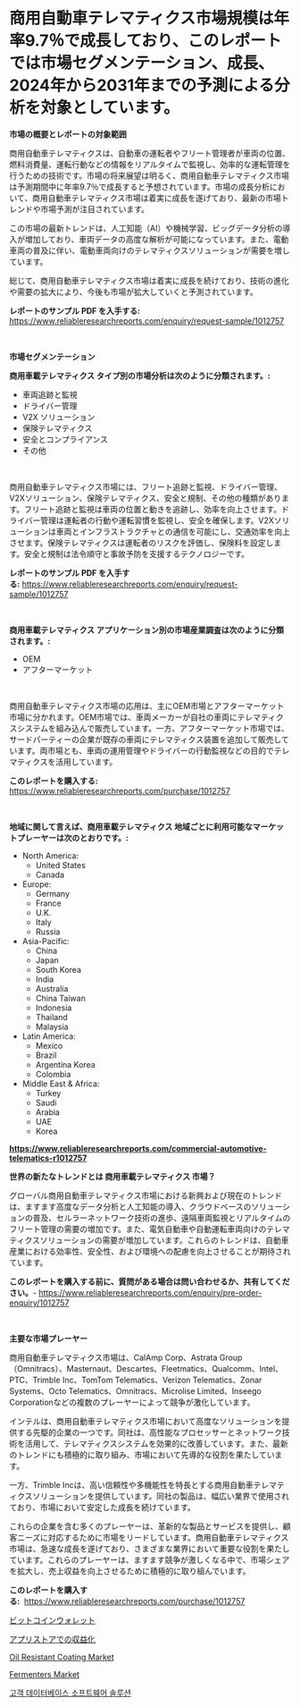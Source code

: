 <p><h1>商用自動車テレマティクス市場規模は年率9.7％で成長しており、このレポートでは市場セグメンテーション、成長、2024年から2031年までの予測による分析を対象としています。</h1></p><p><strong>市場の概要とレポートの対象範囲</strong></p>
<p><p>商用自動車テレマティクスは、自動車の運転者やフリート管理者が車両の位置、燃料消費量、運転行動などの情報をリアルタイムで監視し、効率的な運転管理を行うための技術です。市場の将来展望は明るく、商用自動車テレマティクス市場は予測期間中に年率9.7％で成長すると予想されています。市場の成長分析において、商用自動車テレマティクス市場は着実に成長を遂げており、最新の市場トレンドや市場予測が注目されています。</p><p>この市場の最新トレンドは、人工知能（AI）や機械学習、ビッグデータ分析の導入が増加しており、車両データの高度な解析が可能になっています。また、電動車両の普及に伴い、電動車両向けのテレマティクスソリューションが需要を増しています。</p><p>総じて、商用自動車テレマティクス市場は着実に成長を続けており、技術の進化や需要の拡大により、今後も市場が拡大していくと予測されています。</p></p>
<p><strong>レポートのサンプル PDF を入手する:</strong> <a href="https://www.reliableresearchreports.com/enquiry/request-sample/1012757">https://www.reliableresearchreports.com/enquiry/request-sample/1012757</a></p>
<p>&nbsp;</p>
<p><strong>市場セグメンテーション</strong></p>
<p><strong>商用車載テレマティクス タイプ別の市場分析は次のように分類されます。:</strong></p>
<p><ul><li>車両追跡と監視</li><li>ドライバー管理</li><li>V2X ソリューション</li><li>保険テレマティクス</li><li>安全とコンプライアンス</li><li>その他</li></ul></p>
<p>&nbsp;</p>
<p><p>商用自動車テレマティクス市場には、フリート追跡と監視、ドライバー管理、V2Xソリューション、保険テレマティクス、安全と規制、その他の種類があります。フリート追跡と監視は車両の位置と動きを追跡し、効率を向上させます。ドライバー管理は運転者の行動や運転習慣を監視し、安全を確保します。V2Xソリューションは車両とインフラストラクチャとの通信を可能にし、交通効率を向上させます。保険テレマティクスは運転者のリスクを評価し、保険料を設定します。安全と規制は法令順守と事故予防を支援するテクノロジーです。</p></p>
<p><strong>レポートのサンプル PDF を入手する:</strong>&nbsp;<a href="https://www.reliableresearchreports.com/enquiry/request-sample/1012757">https://www.reliableresearchreports.com/enquiry/request-sample/1012757</a></p>
<p>&nbsp;</p>
<p><strong> 商用車載テレマティクス アプリケーション別の市場産業調査は次のように分類されます。:</strong></p>
<p><ul><li>OEM</li><li>アフターマーケット</li></ul></p>
<p>&nbsp;</p>
<p><p>商用自動車テレマティクス市場の応用は、主にOEM市場とアフターマーケット市場に分かれます。OEM市場では、車両メーカーが自社の車両にテレマティクスシステムを組み込んで販売しています。一方、アフターマーケット市場では、サードパーティーの企業が既存の車両にテレマティクス装置を追加して販売しています。両市場とも、車両の運用管理やドライバーの行動監視などの目的でテレマティクスを活用しています。</p></p>
<p><strong>このレポートを購入する:</strong>&nbsp; <a href="https://www.reliableresearchreports.com/purchase/1012757">https://www.reliableresearchreports.com/purchase/1012757</a></p>
<p>&nbsp;</p>
<p><strong>地域に関して言えば、商用車載テレマティクス 地域ごとに利用可能なマーケットプレーヤーは次のとおりです。:</strong></p>
<p><ul>
    <li>
        North America:
        <ul>
            <li>United States</li>
            <li>Canada</li>
        </ul>
    </li>
    <li>
        Europe:
        <ul>
            <li>Germany</li>
            <li>France</li>
            <li>U.K.</li>
            <li>Italy</li>
            <li>Russia</li>
        </ul>
    </li>
    <li>
        Asia-Pacific:
        <ul>
            <li>China</li>
            <li>Japan</li>
            <li>South Korea</li>
            <li>India</li>
            <li>Australia</li>
            <li>China Taiwan</li>
            <li>Indonesia</li>
            <li>Thailand</li>
            <li>Malaysia</li>
        </ul>
    </li>
    <li>
        Latin America:
        <ul>
            <li>Mexico</li>
            <li>Brazil</li>
            <li>Argentina Korea</li>
            <li>Colombia</li>
        </ul>
    </li>
    <li>
        Middle East & Africa:
        <ul>
            <li>Turkey</li>
            <li>Saudi</li>
            <li>Arabia</li>
            <li>UAE</li>
            <li>Korea</li>
        </ul>
    </li>
    </ul></p>
<p><strong><a href="https://www.reliableresearchreports.com/commercial-automotive-telematics-r1012757">https://www.reliableresearchreports.com/commercial-automotive-telematics-r1012757</a></strong>&nbsp;</p>
<p><strong>世界の新たなトレンドとは 商用車載テレマティクス 市場？</strong></p>
<p><p>グローバル商用自動車テレマティクス市場における新興および現在のトレンドは、ますます高度なデータ分析と人工知能の導入、クラウドベースのソリューションの普及、セルラーネットワーク技術の進歩、遠隔車両監視とリアルタイムのフリート管理の需要の増加です。また、電気自動車や自動運転車両向けのテレマティクスソリューションの需要が増加しています。これらのトレンドは、自動車産業における効率性、安全性、および環境への配慮を向上させることが期待されています。</p></p>
<p><strong>このレポートを購入する前に、質問がある場合は問い合わせるか、共有してください。</strong>- <a href="https://www.reliableresearchreports.com/enquiry/pre-order-enquiry/1012757">https://www.reliableresearchreports.com/enquiry/pre-order-enquiry/1012757</a></p>
<p>&nbsp;</p>
<p><strong>主要な市場プレーヤー</strong></p>
<p><p>商用自動車テレマティクス市場は、CalAmp Corp、Astrata Group（Omnitracs）、Masternaut、Descartes、Fleetmatics、Qualcomm、Intel、PTC、Trimble Inc、TomTom Telematics、Verizon Telematics、Zonar Systems、Octo Telematics、Omnitracs、Microlise Limited、Inseego Corporationなどの複数のプレーヤーによって競争が激化しています。</p><p>インテルは、商用自動車テレマティクス市場において高度なソリューションを提供する先駆的企業の一つです。同社は、高性能なプロセッサーとネットワーク技術を活用して、テレマティクスシステムを効果的に改善しています。また、最新のトレンドにも積極的に取り組み、市場において先導的な役割を果たしています。</p><p>一方、Trimble Incは、高い信頼性や多機能性を特長とする商用自動車テレマティクスソリューションを提供しています。同社の製品は、幅広い業界で使用されており、市場において安定した成長を続けています。</p><p>これらの企業を含む多くのプレーヤーは、革新的な製品とサービスを提供し、顧客ニーズに対応するために市場をリードしています。商用自動車テレマティクス市場は、急速な成長を遂げており、さまざまな業界において重要な役割を果たしています。これらのプレーヤーは、ますます競争が激しくなる中で、市場シェアを拡大し、売上収益を向上させるために積極的に取り組んでいます。</p></p>
<p><strong>このレポートを購入する:</strong>&nbsp;&nbsp;<a href="https://www.reliableresearchreports.com/purchase/1012757">https://www.reliableresearchreports.com/purchase/1012757</a></p>
<p><p><a href="https://github.com/TerrellConn/Market-Research-Report-List-1/blob/main/3992136121501.md">ビットコインウォレット</a></p><p><a href="https://github.com/schmahlson/Market-Research-Report-List-2/blob/main/7622036121500.md">アプリストアでの収益化</a></p><p><a href="https://github.com/santosh758595/Market-Research-Report-List-5/blob/main/oil-resistant-coating-market.md">Oil Resistant Coating Market</a></p><p><a href="https://issuu.com/reportprime-2/docs/fermenters-market-size-2030.pptx">Fermenters Market</a></p><p><a href="https://github.com/PercyHagernes9778/Market-Research-Report-List-2/blob/main/8169274113465.md">고객 데이터베이스 소프트웨어 솔루션</a></p></p>